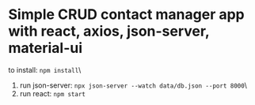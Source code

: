 # Simple CRUD contact manager app with react, axios, json-server, material-ui
to install: `npm install`\
1. run json-server: `npx json-server --watch data/db.json --port 8000`\
2. run react: `npm start`
